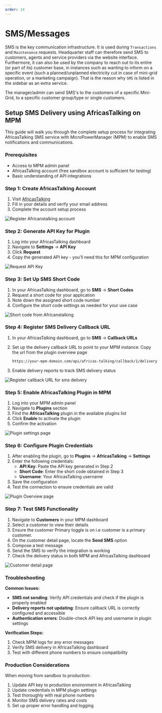 ```yaml
---
order: 14
---
```


# SMS/Messages

SMS is the key communication infrastructure.
It is used during `Transactions` and `Maintenance` requests.
Headquarter staff can therefore send SMS to customers, agents and service providers via the website interface.
Furthermore, it can also be used by the company to reach out to its entire (or part of its) customer base, in instances such as wanting to inform on a specific event (such a planned/unplanned electricity cut in case of mini-grid operation, or a marketing campaign).
That is the reason why `SMS` is listed in the sidebar as an extra service.

The manager/admin can send SMS's to the customers of a specific Mini-Grid, to a specific customer group/type or single customers.

## Setup SMS Delivery using AfricasTalking on MPM

This guide will walk you through the complete setup process for integrating
AfricasTalking SMS service with MicroPowerManager (MPM) to enable SMS
notifications and communications.

### Prerequisites

- Access to MPM admin panel
- AfricasTalking account (free sandbox account is sufficient for testing)
- Basic understanding of API integrations

### Step 1: Create AfricasTalking Account

1. Visit [AfricasTalking](https://account.africastalking.com/auth/register)
2. Fill in your details and verify your email address
3. Complete the account setup process

![Register Africanstalking account](images/africanstalking-account-register.png)

### Step 2: Generate API Key for Plugin

1. Log into your AfricasTalking dashboard
2. Navigate to **Settings** → **API Key**
3. Click **Request**
4. Copy the generated API key - you'll need this for MPM configuration

![Request API Key](images/africanstalking-api-key.png)

### Step 3: Set Up SMS Short Code

1. In your AfricasTalking dashboard, go to **SMS** → **Short Codes**
2. Request a short code for your application
3. Note down the assigned short code number
4. Configure the short code settings as needed for your use case

![Short code from Africanstalking](images/africanstalking-sms-shortcode.png)

### Step 4: Register SMS Delivery Callback URL

1. In your AfricasTalking dashboard, go to **SMS** → **Callback URLs**
2. Set up the delivery callback URL to point to your MPM instance: Copy the url
   from the plugin overview page

   ```bash
   https://your-mpm-domain.com/api/africas-talking/callback/1/delivery-reports
   ```

3. Enable delivery reports to track SMS delivery status

![Register callback URL for sms delivery](images/africanstalking-sms-delivery-callback.png)

### Step 5: Enable AfricasTalking Plugin in MPM

1. Log into your MPM admin panel
2. Navigate to **Plugins** section
3. Find the **AfricasTalking** plugin in the available plugins list
4. Click **Enable** to activate the plugin
5. Confirm the activation

![Plugin settings page](images/africanstalking-enable-plugin.png)

### Step 6: Configure Plugin Credentials

1. After enabling the plugin, go to **Plugins** → **AfricasTalking** → **Settings**
2. Enter the following credentials:
   - **API Key**: Paste the API key generated in Step 2
   - **Short Code**: Enter the short code obtained in Step 3
   - **Username**: Your AfricasTalking username
3. Save the configuration
4. Test the connection to ensure credentials are valid

![Plugin Overview page](images/africanstalking-cred-overview-page.png)

### Step 7: Test SMS Functionality

1. Navigate to **Customers** in your MPM dashboard
2. Select a customer to view their details
3. Ensure the customer Primary toggle is on i.e customer is a primary customer.
4. On the customer detail page, locate the **Send SMS** option
5. Compose a test message
6. Send the SMS to verify the integration is working
7. Check the delivery status in both MPM and AfricasTalking dashboard

![Customer detail page](images/customer-add-sms-history.png)

### Troubleshooting

**Common Issues:**

- **SMS not sending**: Verify API credentials and check if the plugin is
  properly enabled
- **Delivery reports not updating**: Ensure callback URL is
  correctly configured and accessible
- **Authentication errors**: Double-check API key and username in plugin settings

**Verification Steps:**

1. Check MPM logs for any error messages
2. Verify SMS delivery in AfricasTalking dashboard
3. Test with different phone numbers to ensure compatibility

### Production Considerations

When moving from sandbox to production:

1. Update API key to production environment in AfricasTalking
2. Update credentials in MPM plugin settings
3. Test thoroughly with real phone numbers
4. Monitor SMS delivery rates and costs
5. Set up proper error handling and logging
